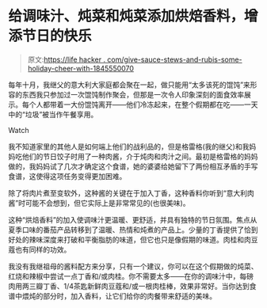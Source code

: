 # 给调味汁、炖菜和炖菜添加烘焙香料，增添节日的快乐

> 原文:[https://life hacker . com/give-sauce-stews-and-rubis-some-holiday-cheer-with-1845550070](https://lifehacker.com/give-sauces-stews-and-braises-some-holiday-cheer-with-1845550070)

每年十月，我继父的意大利大家庭都会聚在一起，做只能用“太多该死的馄饨”来形容的东西我只参加过一次馄饨制作聚会，但那是一次令人印象深刻的面食效率展示。每个人都带着一大份馄饨离开——他们冷冻起来，在整个假期都在吃——一天中的“垃圾”被当作午餐享用。

Watch

我不知道家里的其他人是如何端上他们的战利品的，但是格雷格(我的继父)和我妈妈吃他们的节日饺子时用了一种肉酱，介于炖肉和肉汁之间。最初是格雷格的妈妈做的，我妈妈试了几次才确定这个食谱，她的婆婆给她留下了两份相互矛盾的手写食谱，这使得这项任务变得更加困难。

除了将肉片煮至变软外，这种酱的关键在于加入丁香，这种香料你听到“意大利肉酱”时可能不会想到，但它实际上是非常常见的(也很美味)。

这种“烘焙香料”的加入使调味汁更温暖、更舒适，并具有独特的节日氛围。焦点从夏季口味的番茄产品转移到了温暖、热情和炖煮的产品上。少量的丁香提供了恰到好处的辣味深度来打破和平衡脂肪的味道，但它也只是像假期的味道。肉桂和肉豆蔻也有同样的功效。

我没有我继祖母的酱料配方来分享，只有一个建议，你可以在这个假期做的炖菜、红烧和辣椒中尝试一点丁香和/或肉桂。你不需要太多——在你的调味汁中，每磅肉用两三瓣丁香、1/4茶匙新鲜肉豆蔻和/或一根肉桂棒，效果非常好。当你达到食谱中煨炖的部分时，加入香料，让它们给你的肉餐带来舒适的美味。